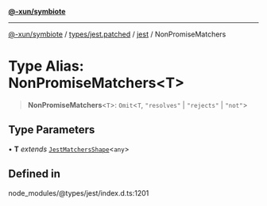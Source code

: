 [**@-xun/symbiote**](../../../../../README.md)

***

[@-xun/symbiote](../../../../../README.md) / [types/jest.patched](../../../README.md) / [jest](../README.md) / NonPromiseMatchers

# Type Alias: NonPromiseMatchers\<T\>

> **NonPromiseMatchers**\<`T`\>: `Omit`\<`T`, `"resolves"` \| `"rejects"` \| `"not"`\>

## Type Parameters

• **T** *extends* [`JestMatchersShape`](JestMatchersShape.md)\<`any`\>

## Defined in

node\_modules/@types/jest/index.d.ts:1201

